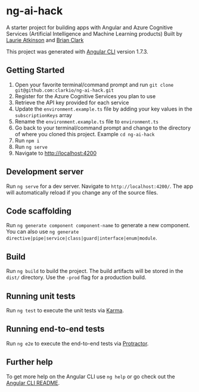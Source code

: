 # ng-ai-hack

A starter project for building apps with Angular and Azure Cognitive Services (Artificial Intelligence and Machine Learning products)
Built by [Laurie Atkinson]() and [Brian Clark](https://clarkio.com)

This project was generated with [Angular CLI](https://github.com/angular/angular-cli) version 1.7.3.

## Getting Started

1.  Open your favorite terminal/command prompt and run `git clone git@github.com:clarkio/ng-ai-hack.git`
2.  Register for the Azure Cognitive Services you plan to use
3.  Retrieve the API key provided for each service
4.  Update the `environment.example.ts` file by adding your key values in the `subscriptionKeys` array
5.  Rename the `environment.example.ts` file to `environment.ts`
6.  Go back to your terminal/command prompt and change to the directory of where you cloned this project. Example `cd ng-ai-hack`
7.  Run `npm i`
8.  Run `ng serve`
9.  Navigate to [http://localhost:4200](http://localhost:4200)

## Development server

Run `ng serve` for a dev server. Navigate to `http://localhost:4200/`. The app will automatically reload if you change any of the source files.

## Code scaffolding

Run `ng generate component component-name` to generate a new component. You can also use `ng generate directive|pipe|service|class|guard|interface|enum|module`.

## Build

Run `ng build` to build the project. The build artifacts will be stored in the `dist/` directory. Use the `-prod` flag for a production build.

## Running unit tests

Run `ng test` to execute the unit tests via [Karma](https://karma-runner.github.io).

## Running end-to-end tests

Run `ng e2e` to execute the end-to-end tests via [Protractor](http://www.protractortest.org/).

## Further help

To get more help on the Angular CLI use `ng help` or go check out the [Angular CLI README](https://github.com/angular/angular-cli/blob/master/README.md).
